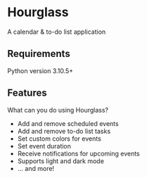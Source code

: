 # Hourglass
A calendar & to-do list application

## Requirements
Python version 3.10.5+

## Features
What can you do using Hourglass?
- Add and remove scheduled events
- Add and remove to-do list tasks
- Set custom colors for events
- Set event duration
- Receive notifications for upcoming events
- Supports light and dark mode
- ... and more!